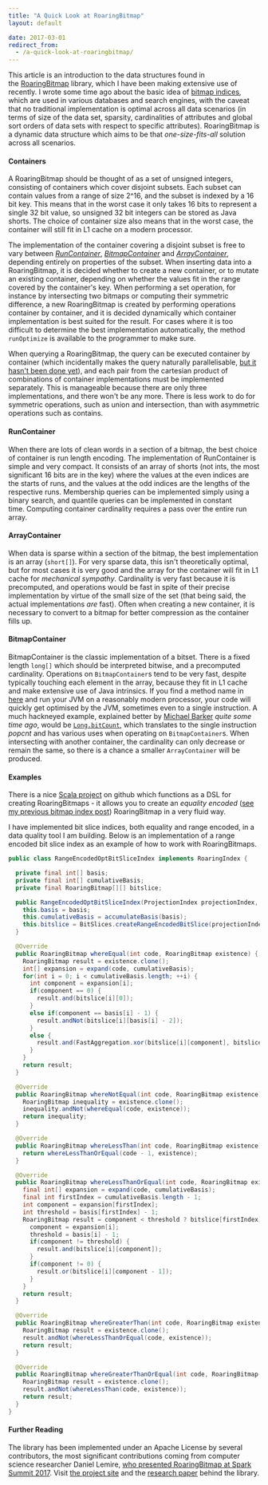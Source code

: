 ```yaml
---
title: "A Quick Look at RoaringBitmap"
layout: default

date: 2017-03-01
redirect_from:
  - /a-quick-look-at-roaringbitmap/
---
```


This article is an introduction to the data structures found in the [RoaringBitmap](https://github.com/RoaringBitmap/RoaringBitmap) library, which I have been making extensive use of recently. I wrote some time ago about the basic idea of [bitmap indices](https://richardstartin.github.io/posts/how-a-bitmap-index-works), which are used in various databases and search engines, with the caveat that no traditional implementation is optimal across all data scenarios (in terms of size of the data set, sparsity, cardinalities of attributes and global sort orders of data sets with respect to specific attributes). RoaringBitmap is a dynamic data structure which aims to be that _one-size-fits-all_ solution across all scenarios.

#### Containers

A RoaringBitmap should be thought of as a set of unsigned integers, consisting of containers which cover disjoint subsets. Each subset can contain values from a range of size 2^16, and the subset is indexed by a 16 bit key. This means that in the worst case it only takes 16 bits to represent a single 32 bit value, so unsigned 32 bit integers can be stored as Java shorts. The choice of container size also means that in the worst case, the container will still fit in L1 cache on a modern processor.

The implementation of the container covering a disjoint subset is free to vary between _[RunContainer](https://github.com/RoaringBitmap/RoaringBitmap/blob/master/RoaringBitmap/src/main/java/org/roaringbitmap/RunContainer.java)_, _[BitmapContainer](https://github.com/RoaringBitmap/RoaringBitmap/blob/master/RoaringBitmap/src/main/java/org/roaringbitmap/BitmapContainer.java)_ and _[ArrayContainer](https://github.com/RoaringBitmap/RoaringBitmap/blob/master/RoaringBitmap/src/main/java/org/roaringbitmap/ArrayContainer.java)_, depending entirely on properties of the subset. When inserting data into a RoaringBitmap, it is decided whether to create a new container, or to mutate an existing container, depending on whether the values fit in the range covered by the container's key. When performing a set operation, for instance by intersecting two bitmaps or computing their symmetric difference, a new RoaringBitmap is created by performing operations container by container, and it is decided dynamically which container implementation is best suited for the result. For cases where it is too difficult to determine the best implementation automatically, the method `runOptimize` is available to the programmer to make sure.

When querying a RoaringBitmap, the query can be executed container by container (which incidentally makes the query naturally parallelisable, [but it hasn't been done yet](https://github.com/RoaringBitmap/RoaringBitmap/issues/42)), and each pair from the cartesian product of combinations of container implementations must be implemented separately. This is manageable because there are only three implementations, and there won't be any more. There is less work to do for symmetric operations, such as union and intersection, than with asymmetric operations such as contains.

#### RunContainer

When there are lots of clean words in a section of a bitmap, the best choice of container is run length encoding. The implementation of RunContainer is simple and very compact. It consists of an array of shorts (not ints, the most significant 16 bits are in the key) where the values at the even indices are the starts of runs, and the values at the odd indices are the lengths of the respective runs. Membership queries can be implemented simply using a binary search, and quantile queries can be implemented in constant time. Computing container cardinality requires a pass over the entire run array.

#### ArrayContainer

When data is sparse within a section of the bitmap, the best implementation is an array (`short[]`). For very sparse data, this isn't theoretically optimal, but for most cases it is very good and the array for the container will fit in L1 cache for _mechanical sympathy_. Cardinality is very fast because it is precomputed, and operations would be fast in spite of their precise implementation by virtue of the small size of the set (that being said, the actual implementations <em>are</em> fast). Often when creating a new container, it is necessary to convert to a bitmap for better compression as the container fills up.

#### BitmapContainer

BitmapContainer is the classic implementation of a bitset. There is a fixed length `long[]` which should be interpreted bitwise, and a precomputed cardinality. Operations on `BitmapContainer`s tend to be very fast, despite typically touching each element in the array, because they fit in L1 cache and make extensive use of Java intrinsics. If you find a method name in [here](http://hg.openjdk.java.net/jdk8/jdk8/hotspot/file/87ee5ee27509/src/share/vm/classfile/vmSymbols.hpp) and run your JVM on a reasonably modern processor, your code will quickly get optimised by the JVM, sometimes even to a single instruction. A much hackneyed example, explained better by [Michael Barker](http://bad-concurrency.blogspot.co.uk/2012/08/arithmetic-overflow-and-intrinsics.html) _quite some time ago_, would be [`Long.bitCount`](https://docs.oracle.com/javase/7/docs/api/java/lang/Long.html#bitCount(long)), which translates to the single instruction <em>popcnt</em> and has various uses when operating on `BitmapContainer`s. When intersecting with another container, the cardinality can only decrease or remain the same, so there is a chance a smaller `ArrayContainer` will be produced.

#### Examples
There is a nice [Scala project](https://github.com/adform/bitmap-dsl) on github which functions as a DSL for creating RoaringBitmaps - it allows you to create an _equality encoded_ ([see my previous bitmap index post](https://richardstartin.github.io/posts/how-a-bitmap-index-works)) RoaringBitmap in a very fluid way. 

I have implemented bit slice indices, both equality and range encoded, in a data quality tool I am building. Below is an implementation of a range encoded bit slice index as an example of how to work with RoaringBitmaps.

```java
public class RangeEncodedOptBitSliceIndex implements RoaringIndex {

  private final int[] basis;
  private final int[] cumulativeBasis;
  private final RoaringBitmap[][] bitslice;

  public RangeEncodedOptBitSliceIndex(ProjectionIndex projectionIndex, int[] basis) {
    this.basis = basis;
    this.cumulativeBasis = accumulateBasis(basis);
    this.bitslice = BitSlices.createRangeEncodedBitSlice(projectionIndex, basis);
  }

  @Override
  public RoaringBitmap whereEqual(int code, RoaringBitmap existence) {
    RoaringBitmap result = existence.clone();
    int[] expansion = expand(code, cumulativeBasis);
    for(int i = 0; i < cumulativeBasis.length; ++i) {
      int component = expansion[i];
      if(component == 0) {
        result.and(bitslice[i][0]);
      }
      else if(component == basis[i] - 1) {
        result.andNot(bitslice[i][basis[i] - 2]);
      }
      else {
        result.and(FastAggregation.xor(bitslice[i][component], bitslice[i][component - 1]));
      }
    }
    return result;
  }

  @Override
  public RoaringBitmap whereNotEqual(int code, RoaringBitmap existence) {
    RoaringBitmap inequality = existence.clone();
    inequality.andNot(whereEqual(code, existence));
    return inequality;
  }

  @Override
  public RoaringBitmap whereLessThan(int code, RoaringBitmap existence) {
    return whereLessThanOrEqual(code - 1, existence);
  }

  @Override
  public RoaringBitmap whereLessThanOrEqual(int code, RoaringBitmap existence) {
    final int[] expansion = expand(code, cumulativeBasis);
    final int firstIndex = cumulativeBasis.length - 1;
    int component = expansion[firstIndex];
    int threshold = basis[firstIndex] - 1;
    RoaringBitmap result = component < threshold ? bitslice[firstIndex][component].clone() : existence.clone();     for(int i = firstIndex - 1; i >= 0; --i) {
      component = expansion[i];
      threshold = basis[i] - 1;
      if(component != threshold) {
        result.and(bitslice[i][component]);
      }
      if(component != 0) {
        result.or(bitslice[i][component - 1]);
      }
    }
    return result;
  }

  @Override
  public RoaringBitmap whereGreaterThan(int code, RoaringBitmap existence) {
    RoaringBitmap result = existence.clone();
    result.andNot(whereLessThanOrEqual(code, existence));
    return result;
  }

  @Override
  public RoaringBitmap whereGreaterThanOrEqual(int code, RoaringBitmap existence) {
    RoaringBitmap result = existence.clone();
    result.andNot(whereLessThan(code, existence));
    return result;
  }
}
```

#### Further Reading

The library has been implemented under an Apache License by several contributors, the most significant contributions coming from computer science researcher Daniel Lemire, [who presented RoaringBitmap at Spark Summit 2017](https://www.youtube.com/watch?v=1QMgGxiCFWE). Visit [the project site](http://roaringbitmap.org/) and the [research paper](https://arxiv.org/pdf/1402.6407.pdf) behind the library.
